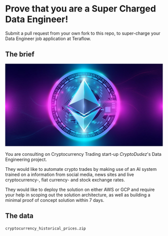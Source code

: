 # Prove that you are a Super Charged Data Engineer!

Submit a pull request from your own fork to this repo, to super-charge your Data Engineer job application at Teraflow.

## The brief

![](ethereum.jpg)

You are consulting on Cryptocurrency Trading start-up _*CryptoDudez*_'s Data Engineering project.

They would like to automate crypto trades by making use of an AI system trained on a information from social media, news sites and live cryptocurrency-, fiat currency- and stock exchange rates.

They would like to deploy the solution on either AWS or GCP and require your help in scoping out the solution architecture, as well as building a minimal proof of concept solution within 7 days.

## The data

`cryptocurrency_historical_prices.zip`
